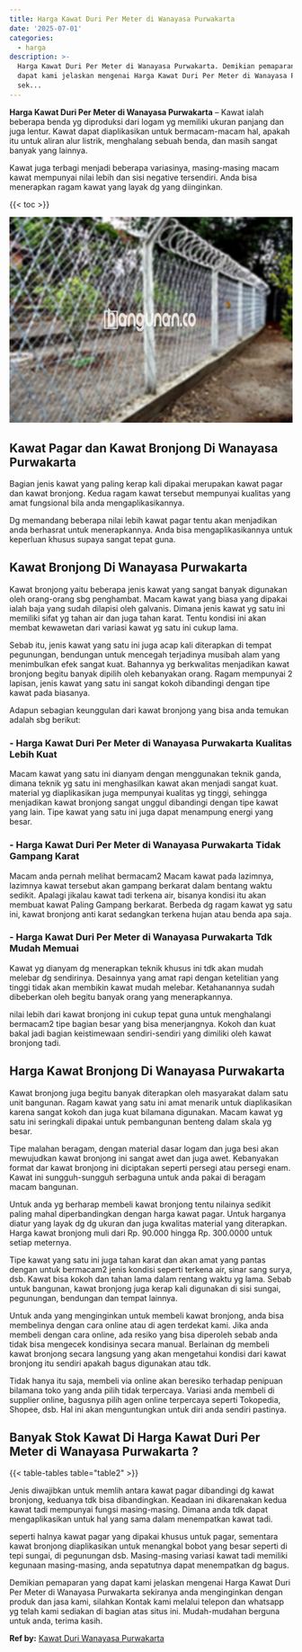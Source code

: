 ```yaml
---
title: Harga Kawat Duri Per Meter di Wanayasa Purwakarta
date: '2025-07-01'
categories:
  - harga
description: >-
  Harga Kawat Duri Per Meter di Wanayasa Purwakarta. Demikian pemaparan yang
  dapat kami jelaskan mengenai Harga Kawat Duri Per Meter di Wanayasa Purwakarta
  sek...
---
```


**Harga Kawat Duri Per Meter di Wanayasa Purwakarta** – Kawat ialah beberapa benda yg diproduksi dari logam yg memiliki ukuran panjang dan juga lentur. Kawat dapat diaplikasikan untuk bermacam-macam hal, apakah itu untuk aliran alur listrik, menghalang sebuah benda, dan masih sangat banyak yang lainnya.

Kawat juga terbagi menjadi beberapa variasinya, masing-masing macam kawat mempunyai nilai lebih dan sisi negative tersendiri. Anda bisa menerapkan ragam kawat yang layak dg yang diinginkan.

{{< toc >}}

![Harga Kawat Duri Per Meter di Wanayasa Purwakarta](/images/jual-kawat-murah33.png)

## Kawat Pagar dan Kawat Bronjong Di Wanayasa Purwakarta

Bagian jenis kawat yang paling kerap kali dipakai merupakan kawat pagar dan kawat bronjong. Kedua ragam kawat tersebut mempunyai kualitas yang amat fungsional bila anda mengaplikasikannya.

Dg memandang beberapa nilai lebih kawat pagar tentu akan menjadikan anda berhasrat untuk menerapkannya. Anda bisa mengaplikasikannya untuk keperluan khusus supaya sangat tepat guna.

## Kawat Bronjong Di Wanayasa Purwakarta

Kawat bronjong yaitu beberapa jenis kawat yang sangat banyak digunakan oleh orang-orang sbg penghambat. Macam kawat yang biasa yang dipakai ialah baja yang sudah dilapisi oleh galvanis. Dimana jenis kawat yg satu ini memiliki sifat yg tahan air dan juga tahan karat. Tentu kondisi ini akan membat kewawetan dari variasi kawat yg satu ini cukup lama.

Sebab itu, jenis kawat yang satu ini juga acap kali diterapkan di tempat pegunungan, bendungan untuk mencegah terjadinya musibah alam yang menimbulkan efek sangat kuat. Bahannya yg berkwalitas menjadikan kawat bronjong begitu banyak dipilih oleh kebanyakan orang. Ragam mempunyai 2 lapisan, jenis kawat yang satu ini sangat kokoh dibandingi dengan tipe kawat pada biasanya.

Adapun sebagian keunggulan dari kawat bronjong yang bisa anda temukan adalah sbg berikut:

### \- Harga Kawat Duri Per Meter di Wanayasa Purwakarta Kualitas Lebih Kuat

Macam kawat yang satu ini dianyam dengan menggunakan teknik ganda, dimana teknik yg satu ini menghasilkan kawat akan menjadi sangat kuat. material yg diaplikasikan juga mempunyai kualitas yg tinggi, sehingga menjadikan kawat bronjong sangat unggul dibandingi dengan tipe kawat yang lain. Tipe kawat yang satu ini juga dapat menampung energi yang besar.

### \- Harga Kawat Duri Per Meter di Wanayasa Purwakarta Tidak Gampang Karat

Macam anda pernah melihat bermacam2 Macam kawat pada lazimnya, lazimnya kawat tersebut akan gampang berkarat dalam bentang waktu sedikit. Apalagi jikalau kawat tadi terkena air, bisanya kondisi itu akan membuat kawat Paling Gampang berkarat. Berbeda dg ragam kawat yg satu ini, kawat bronjong anti karat sedangkan terkena hujan atau benda apa saja.

### \- Harga Kawat Duri Per Meter di Wanayasa Purwakarta Tdk Mudah Memuai

Kawat yg dianyam dg menerapkan teknik khusus ini tdk akan mudah melebar dg sendirinya. Desainnya yang amat rapi dengan ketelitian yang tinggi tidak akan membikin kawat mudah melebar. Ketahanannya sudah dibeberkan oleh begitu banyak orang yang menerapkannya.

nilai lebih dari kawat bronjong ini cukup tepat guna untuk menghalangi bermacam2 tipe bagian besar yang bisa menerjangnya. Kokoh dan kuat bakal jadi bagian keistimewaan sendiri-sendiri yang dimiliki oleh kawat bronjong tadi.

## Harga Kawat Bronjong Di Wanayasa Purwakarta

Kawat bronjong juga begitu banyak diterapkan oleh masyarakat dalam satu unit bangunan. Ragam kawat yang satu ini amat menarik untuk diaplikasikan karena sangat kokoh dan juga kuat bilamana digunakan. Macam kawat yg satu ini seringkali dipakai untuk pembangunan benteng dalam skala yg besar.

Tipe malahan beragam, dengan material dasar logam dan juga besi akan mewujudkan kawat bronjong ini sangat awet dan juga awet. Kebanyakan format dar kawat bronjong ini diciptakan seperti persegi atau persegi enam. Kawat ini sungguh-sungguh serbaguna untuk anda pakai di beragam macam bangunan.

Untuk anda yg berharap membeli kawat bronjong tentu nilainya sedikit paling mahal diperbandingkan dengan harga kawat pagar. Untuk harganya diatur yang layak dg dg ukuran dan juga kwalitas material yang diterapkan. Harga kawat bronjong muli dari Rp. 90.000 hingga Rp. 300.0000 untuk setiap meternya.

Tipe kawat yang satu ini juga tahan karat dan akan amat yang pantas dengan untuk bermacam2 jenis kondisi seperti terkena air, sinar sang surya, dsb. Kawat bisa kokoh dan tahan lama dalam rentang waktu yg lama. Sebab untuk bangunan, kawat bronjong juga kerap kali digunakan di sisi sungai, pegunungan, bendungan dan tempat lainnya.

Untuk anda yang menginginkan untuk membeli kawat bronjong, anda bisa membelinya dengan cara online atau di agen terdekat kami. Jika anda membeli dengan cara online, ada resiko yang bisa diperoleh sebab anda tidak bisa mengecek kondisinya secara manual. Berlainan dg membeli kawat bronjong secara langsung yang akan mengetahui kondisi dari kawat bronjong itu sendiri apakah bagus digunakan atau tdk.

Tidak hanya itu saja, membeli via online akan beresiko terhadap penipuan bilamana toko yang anda pilih tidak terpercaya. Variasi anda membeli di supplier online, bagusnya pilih agen online terpercaya seperti Tokopedia, Shopee, dsb. Hal ini akan menguntungkan untuk diri anda sendiri pastinya.

## Banyak Stok Kawat Di Harga Kawat Duri Per Meter di Wanayasa Purwakarta ?

{{< table-tables table="table2" >}}

Jenis diwajibkan untuk memlih antara kawat pagar dibandingi dg kawat bronjong, keduanya tdk bisa dibandingkan. Keadaan ini dikarenakan kedua kawat tadi mempunyai fungsi masing-masing. Dimana anda tdk dapat mengaplikasikan untuk hal yang sama dalam menempatkan kawat tadi.

seperti halnya kawat pagar yang dipakai khusus untuk pagar, sementara kawat bronjong diaplikasikan untuk menangkal bobot yang besar seperti di tepi sungai, di pegunungan dsb. Masing-masing variasi kawat tadi memiliki kegunaan masing-masing, anda sepatutnya dapat menempatkan dg bagus.

Demikian pemaparan yang dapat kami jelaskan mengenai Harga Kawat Duri Per Meter di Wanayasa Purwakarta sekiranya anda menginginkan dengan produk dan jasa kami, silahkan Kontak kami melalui telepon dan whatsapp yg telah kami sediakan di bagian atas situs ini. Mudah-mudahan berguna untuk anda, terima kasih.

**Ref by:** [Kawat Duri Wanayasa Purwakarta](https://id.wikipedia.org/wiki/Kawat)
